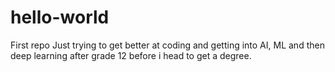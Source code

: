 # hello-world
First repo
Just trying to get better at coding and getting into AI, ML and then deep learning after grade 12 before i head to get a degree.

